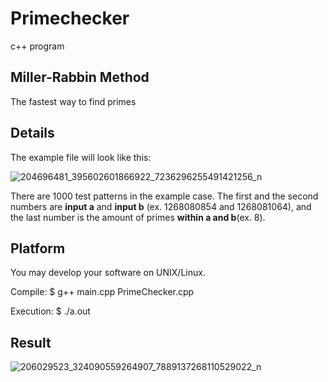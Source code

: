 # Primechecker
c++ program
## Miller-Rabbin Method
The fastest way to find primes
## Details
The example file will look like this:

![204696481_395602601866922_7236296255491421256_n](https://user-images.githubusercontent.com/66109376/124099188-d7c32100-da8f-11eb-9930-06cb14b67612.png)

There are 1000 test patterns in the example case. The first and the second numbers are **input a** and **input b** (ex. 1268080854 and 1268081064), and the last number is the amount of primes **within a and b**(ex. 8).
## Platform
You may develop your software on UNIX/Linux.

Compile: $ g++ main.cpp PrimeChecker.cpp

Execution: $ ./a.out
## Result

![206029523_324090559264907_7889137268110529022_n](https://user-images.githubusercontent.com/66109376/124100360-fe358c00-da90-11eb-8de5-5900b7d856e7.png)

